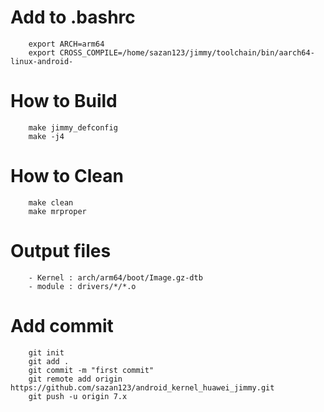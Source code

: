 # Add to .bashrc

        export ARCH=arm64
        export CROSS_COMPILE=/home/sazan123/jimmy/toolchain/bin/aarch64-linux-android-

# How to Build

        make jimmy_defconfig
        make -j4

# How to Clean

        make clean
        make mrproper

# Output files

        - Kernel : arch/arm64/boot/Image.gz-dtb
        - module : drivers/*/*.o

# Add commit

        git init
        git add .
        git commit -m "first commit"
        git remote add origin https://github.com/sazan123/android_kernel_huawei_jimmy.git
        git push -u origin 7.x
